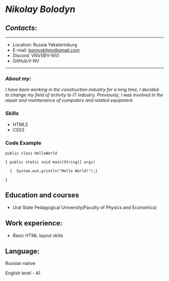 #  *Nikolay Bolodyn*                        

## ***Contacts:***
---
+ Location: Russia Yekaterinburg
+ E-mail: borovskihnn@gmail.com
+ Discord: VNV(@V-NV)
+ GitHub:V-NV
---
### ***About my:***
*I have been working in the construction industry for a long time, I decided to change my field of activity to
IT industry. Previously, I was involved in the repair and maintenance of computers and related equipment.*
### **Skills**
* HTML5
* CSS3
### **Code Example**
```
public class HelloWorld 

{ public static void main(String[] args) 
  
  {  System.out.println("Hello World!");}
  
}
```
## **Education and courses**
+ Ural State Pedagogical University(Faculty of Physics and Economics)   
   
## **Work experience:**
+ Basic HTML layout skills

## **Language:** 

Russian native

English level - A1